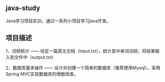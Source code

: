 ## java-study

Java学习项目实训，通过一系列小项目学习java开发。

## 项目描述

1、词频统计 —— 给定一篇英文文档（input.txt），统计其中单词词频，将结果输入到文件中（output.txt)

2、数据库基本操作 —— 设计并创建一个简单的数据库（推荐使用Mysql）。采用Spring MVC实现数据库的增删改查。
